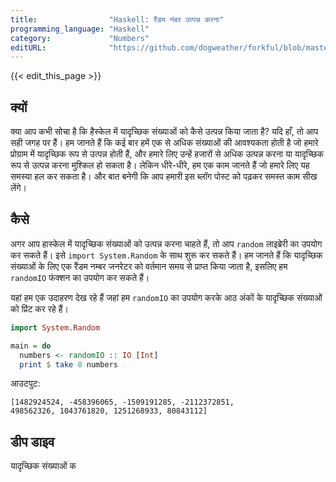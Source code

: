 ```yaml
---
title:                "Haskell: रैंडम नंबर उत्पन्न करना"
programming_language: "Haskell"
category:             "Numbers"
editURL:              "https://github.com/dogweather/forkful/blob/master/content/hi/haskell/generating-random-numbers.md"
---
```


{{< edit_this_page >}}

## क्यों

क्या आप कभी सोचा है कि हैस्केल में यादृच्छिक संख्याओं को कैसे उत्पन्न किया जाता है? यदि हाँ, तो आप सही जगह पर हैं। हम जानते हैं कि कई बार हमें एक से अधिक संख्याओं की आवश्यकता होती है जो हमारे प्रोग्राम में यादृच्छिक रूप से उत्पन्न होती हैं, और हमारे लिए उन्हें हजारों से अधिक उत्पन्न करना या यादृच्छिक रूप से उत्पन्न करना मुश्किल हो सकता है। लेकिन धीरे-धीरे, हम एक काम जानते हैं जो हमारे लिए यह समस्या हल कर सकता है। और बात बनेगी कि आप हमारी इस ब्लॉग पोस्ट को पढ़कर समस्त काम सीख लेंगे।

## कैसे

अगर आप हास्केल में यादृच्छिक संख्याओं को उत्पन्न करना चाहते हैं, तो आप `random` लाइब्रेरी का उपयोग कर सकते हैं। इसे `import System.Random` के साथ शुरू कर सकते हैं। हम जानते हैं कि यादृच्छिक संख्याओं के लिए एक रैंडम नम्बर जनरेटर को वर्तमान समय से प्राप्त किया जाता है, इसलिए हम `randomIO` फंक्शन का उपयोग कर सकते हैं।

यहां हम एक उदाहरण देख रहे हैं जहां हम `randomIO` का उपयोग करके आठ अंकों के यादृच्छिक संख्याओं को प्रिंट कर रहे हैं।

```Haskell
import System.Random

main = do
  numbers <- randomIO :: IO [Int]
  print $ take 8 numbers
```

आउटपुट:

```
[1482924524, -458396065, -1509191285, -2112372851,
498562326, 1043761820, 1251268933, 80843112]
```

## डीप डाइव

यादृच्छिक संख्याओं क